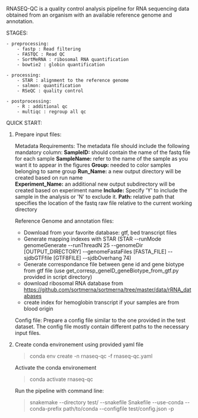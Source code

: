 RNASEQ-QC is a quality control analysis pipeline for RNA sequencing data obtained from an organism with an available reference genome and annotation. 

STAGES:

    - preprocessing: 
        - fastp : Read filtering 
        - FASTQC : Read QC
        - SortMeRNA : ribosomal RNA quantification
        - bowtie2 : globin quantification

    - processing:
        - STAR : alignment to the reference genome 
        - salmon: quantification
        - RSeQC : quality control 

    - postprocessing:
        - R : additional qc
        - multiqc : regroup all qc


QUICK START:

1. Prepare input files:
   
    Metadata Requirements:
        The metadata file should include the following mandatory column:
    **SampleID:** should contain the name of the fastq file for each sample
    **SampleName:** refer to the name of the sample as you want it to appear in the figures 
    **Group:** needed to color samples belonging to same group
    **Run_Name:** a new output directory will be created based on run name  
    **Experiment_Name:** an additional new output subdirectory will be created based on experiment name
    **Include:** Specify 'Y' to include the sample in the analysis or 'N' to exclude it.
    **Path:** relative path that specifies the location of the fastq raw file relative to the current working directory  

   Reference Genome and annotation files:
    - Download from your favorite database: gtf, bed transcript files
    - Generate mapping indexes with STAR (STAR   --runMode genomeGenerate   --runThreadN 25   --genomeDir [OUTPUT_DIRECTORY]   --genomeFastaFiles [FASTA_FILE] --sjdbGTFfile [GTF8FILE]   --sjdbOverhang 74)
    - Generate correspondance file between gene id and gene biotype from gtf file  (use get_corresp_geneID_geneBiotype_from_gtf.py provided in script directory)
    - download ribosomal RNA database from https://github.com/sortmerna/sortmerna/tree/master/data/rRNA_databases
    - create index for hemoglobin transcript if your samples are from blood origin

    Config file:
    Prepare a config file similar to the one provided in the test dataset. The config file  mostly contain different paths to the necessary input files. 


3. Create conda environement using provided yaml file 
    > conda env create -n rnaseq-qc -f rnaseq-qc.yaml

    Activate the conda environement
    > conda activate rnaseq-qc

    Run the pipeline with command line: 
    > snakemake --directory test/ --snakefile Snakefile --use-conda --conda-prefix path/to/conda --configfile test/config.json -p 



